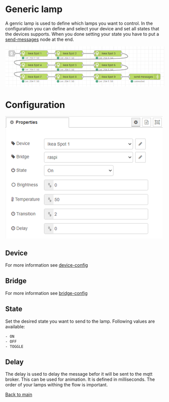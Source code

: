 # Generic lamp

A genric lamp is used to define which lamps you want to control. In the configuration you can define and select your device and set all states that the devices supports. When you done setting your state you have to put a [send-messages](send-messages.md) node at the end.

![img](img/generic-lamp-flow.png)

# Configuration

![img](img/generic-lamp-config.png)

## Device

For more information see [device-config](../config/device-config.md)

## Bridge

For more information see [bridge-config](../config/bridge-config.md)

## State

Set the desired state you want to send to the lamp. Following values are available:

    - ON
    - OFF
    - TOGGLE

## Delay

The delay is used to delay the message befor it will be sent to the mqtt broker. This can be used for animation. It is defined in milliseconds. The order of your lamps withing the flow is important.

[Back to main](../../README.MD)